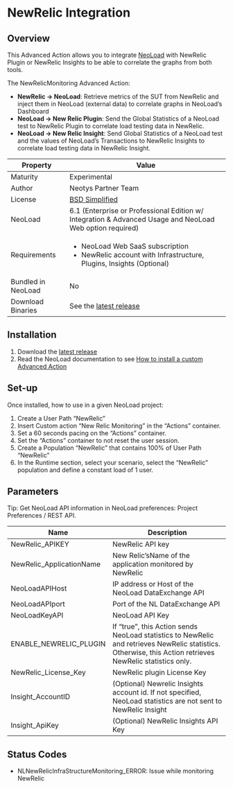 # NewRelic Integration

## Overview

This Advanced Action allows you to integrate [NeoLoad](https://www.neotys.com/neoload/overview) with NewRelic Plugin or NewRelic Insights to be able to correlate the graphs from both tools. 

The NewRelicMonitoring Advanced Action:

* **NewRelic -> NeoLoad**: Retrieve metrics of the SUT from NewRelic and inject them in NeoLoad (external data) to correlate graphs in NeoLoad’s Dashboard
* **NeoLoad -> New Relic Plugin**: Send the Global Statistics of a NeoLoad test to NewRelic Plugin to correlate load testing data in NewRelic.
* **NeoLoad -> New Relic Insight**: Send Global Statistics of a NeoLoad test and the values of NeoLoad’s Transactions to NewRelic Insights to correlate load testing data in NewRelic Insight.


| Property          | Value             |
| ----------------    | ----------------   |
| Maturity           | Experimental |
| Author             | Neotys Partner Team |
| License           | [BSD Simplified](https://www.neotys.com/documents/legal/bsd-neotys.txt) |
| NeoLoad         | 6.1 (Enterprise or Professional Edition w/ Integration & Advanced Usage and NeoLoad Web option required)|
| Requirements | <ul><li>NeoLoad Web SaaS subscription</li><li>NewRelic account with Infrastructure, Plugins, Insights (Optional)</li></ul>|
| Bundled in NeoLoad | No |
| Download Binaries    | See the [latest release](https://github.com/Neotys-Labs/NewRelic/releases/latest)


## Installation

1. Download the [latest release](https://github.com/Neotys-Labs/NewRelic/releases/latest)
1. Read the NeoLoad documentation to see [How to install a custom Advanced Action](https://www.neotys.com/documents/doc/neoload/latest/en/html/#25928.htm)


## Set-up

Once installed, how to use in a given NeoLoad project:

1. Create a User Path “NewRelic”
1. Insert Custom action “New Relic Monitoring” in the “Actions” container.
1. Set a 60 seconds pacing on the “Actions” container.
1. Set the “Actions” container to not reset the user session.
1. Create a Population “NewRelic” that contains 100% of User Path “NewRelic”
1. In the Runtime section, select your scenario, select the “NewRelic” population and define a constant load of 1 user.
## Parameters

Tip: Get NeoLoad API information in NeoLoad preferences: Project Preferences / REST API.

| Name                     | Description       |
| ---------------          | ----------------- |
| NewRelic_APIKEY          |  NewRelic API key |
| NewRelic_ApplicationName | New Relic’sName of the application monitored by NewRelic |
| NeoLoadAPIHost           | IP address or Host of the NeoLoad DataExchange API |
| NeoLoadAPIport           | Port of the NL DataExchange API |
| NeoLoadKeyAPI            | NeoLoad API Key |
| ENABLE_NEWRELIC_PLUGIN   | If “true”, this Action sends NeoLoad statistics to NewRelic and retrieves NewRelic statistics. Otherwise, this Action retrieves NewRelic statistics only.  |
| NewRelic_License_Key     | NewRelic plugin License Key    |
| Insight_AccountID        | (Optional) Newrelic Insights account id. If not specified, NeoLoad statistics are not sent to NewRelic Insight | 
| Insight_ApiKey           | (Optional) NewRelic Insights API Key |


## Status Codes

* NLNewRelicInfraStructureMonitoring_ERROR: Issue while monitoring NewRelic


